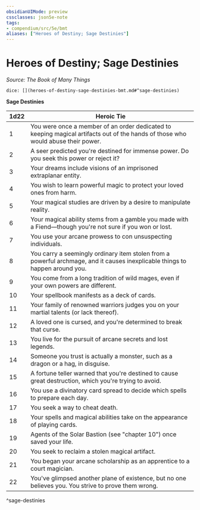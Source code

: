 ```yaml
---
obsidianUIMode: preview
cssclasses: json5e-note
tags:
- compendium/src/5e/bmt
aliases: ["Heroes of Destiny; Sage Destinies"]
---
```

# Heroes of Destiny; Sage Destinies
*Source: The Book of Many Things* 

`dice: [](heroes-of-destiny-sage-destinies-bmt.md#^sage-destinies)`

**Sage Destinies**

| 1d22 | Heroic Tie |
|------|------------|
| 1 | You were once a member of an order dedicated to keeping magical artifacts out of the hands of those who would abuse their power. |
| 2 | A seer predicted you're destined for immense power. Do you seek this power or reject it? |
| 3 | Your dreams include visions of an imprisoned extraplanar entity. |
| 4 | You wish to learn powerful magic to protect your loved ones from harm. |
| 5 | Your magical studies are driven by a desire to manipulate reality. |
| 6 | Your magical ability stems from a gamble you made with a Fiend—though you're not sure if you won or lost. |
| 7 | You use your arcane prowess to con unsuspecting individuals. |
| 8 | You carry a seemingly ordinary item stolen from a powerful archmage, and it causes inexplicable things to happen around you. |
| 9 | You come from a long tradition of wild mages, even if your own powers are different. |
| 10 | Your spellbook manifests as a deck of cards. |
| 11 | Your family of renowned warriors judges you on your martial talents (or lack thereof). |
| 12 | A loved one is cursed, and you're determined to break that curse. |
| 13 | You live for the pursuit of arcane secrets and lost legends. |
| 14 | Someone you trust is actually a monster, such as a dragon or a hag, in disguise. |
| 15 | A fortune teller warned that you're destined to cause great destruction, which you're trying to avoid. |
| 16 | You use a divinatory card spread to decide which spells to prepare each day. |
| 17 | You seek a way to cheat death. |
| 18 | Your spells and magical abilities take on the appearance of playing cards. |
| 19 | Agents of the Solar Bastion (see "chapter 10") once saved your life. |
| 20 | You seek to reclaim a stolen magical artifact. |
| 21 | You began your arcane scholarship as an apprentice to a court magician. |
| 22 | You've glimpsed another plane of existence, but no one believes you. You strive to prove them wrong. |
^sage-destinies